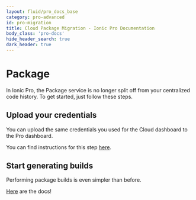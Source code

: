 ```yaml
---
layout: fluid/pro_docs_base
category: pro-advanced
id: pro-migration
title: Cloud Package Migration - Ionic Pro Documentation
body_class: 'pro-docs'
hide_header_search: true
dark_header: true
---
```


# Package

In Ionic Pro, the Package service is no longer split off from your centralized code history.  To get started, just follow these steps.

## Upload your credentials

You can upload the same credentials you used for the Cloud dashboard to the Pro dashboard.

You can find instructions for this step [here](/docs/pro/native-builds.html#uploading-your-certs).

## Start generating builds

Performing package builds is even simpler than before.

[Here](/docs/pro/native-builds.html#performing-a-build) are the docs!
